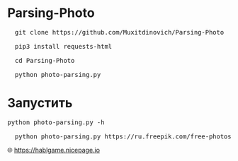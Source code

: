# Parsing-Photo

<pre>
  git clone https://github.com/Muxitdinovich/Parsing-Photo
  
  pip3 install requests-html
  
  cd Parsing-Photo
  
  python photo-parsing.py
</pre>
 # Запустить
  
<pre>
python photo-parsing.py -h
  
  python photo-parsing.py https://ru.freepik.com/free-photos-vectors/logo
</pre>




🌐 https://hablgame.nicepage.io
